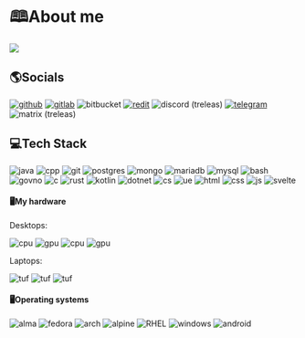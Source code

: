 # 🕮About me

![](https://github-readme-stats.vercel.app/api?username=treleas&count_private=true&show_icons=true&icon_color=0414a3&title_color=0414a3)

## 🌎Socials
[![github](https://img.shields.io/badge/GitHub-100000?style=for-the-badge&logo=github&logoColor=white)](https://github.com/treleas) [![gitlab](https://img.shields.io/badge/GitLab-330F63?style=for-the-badge&logo=gitlab&logoColor=white)](https://gitlab.com/treleas) ![bitbucket](https://img.shields.io/badge/Bitbucket-0747a6?style=for-the-badge&logo=bitbucket&logoColor=white) [![redit](https://img.shields.io/badge/Reddit-FF4500?style=for-the-badge&logo=reddit&logoColor=white)](https://www.reddit.com/user/National-Piece-7405/) ![discord (treleas)](https://img.shields.io/badge/Discord-7289DA?style=for-the-badge&logo=discord&logoColor=white) [![telegram](https://img.shields.io/badge/Telegram-2CA5E0?style=for-the-badge&logo=telegram&logoColor=white)](https://t.me/treleas) ![matrix (treleas)](https://img.shields.io/badge/matrix-000000?style=for-the-badge&logo=Matrix&logoColor=white)

## 💻Tech Stack
![java](https://img.shields.io/badge/Java-ED8B00?style=for-the-badge&logo=openjdk&logoColor=white) ![cpp](https://img.shields.io/badge/C%2B%2B-00599C?style=for-the-badge&logo=c%2B%2B&logoColor=white) ![git](https://img.shields.io/badge/GIT-E44C30?style=for-the-badge&logo=git&logoColor=white) ![postgres](https://img.shields.io/badge/PostgreSQL-316192?style=for-the-badge&logo=postgresql&logoColor=white) ![mongo](https://img.shields.io/badge/MongoDB-4EA94B?style=for-the-badge&logo=mongodb&logoColor=white) ![mariadb](https://img.shields.io/badge/MariaDB-003545?style=for-the-badge&logo=mariadb&logoColor=white) ![mysql](https://img.shields.io/badge/MySQL-00000F?style=for-the-badge&logo=mysql&logoColor=white) ![bash](https://img.shields.io/badge/GNU%20Bash-4EAA25?style=for-the-badge&logo=GNU%20Bash&logoColor=white) ![govno](https://img.shields.io/badge/windows%20terminal-4D4D4D?style=for-the-badge&logo=windows%20terminal&logoColor=white) ![c](https://img.shields.io/badge/C-00599C?style=for-the-badge&logo=c&logoColor=white) ![rust](https://img.shields.io/badge/Rust-000000?style=for-the-badge&logo=rust&logoColor=white) ![kotlin](https://img.shields.io/badge/Kotlin-0095D5?&style=for-the-badge&logo=kotlin&logoColor=white) ![dotnet](https://img.shields.io/badge/.NET-5C2D91?style=for-the-badge&logo=.net&logoColor=white) ![cs](https://img.shields.io/badge/C%23-239120?style=for-the-badge&logo=c-sharp&logoColor=white) ![ue](https://img.shields.io/badge/unrealengine-%23313131.svg?style=for-the-badge&logo=unrealengine&logoColor=white) ![html](https://img.shields.io/badge/HTML5-E34F26?style=for-the-badge&logo=html5&logoColor=white) ![css](https://img.shields.io/badge/CSS3-1572B6?style=for-the-badge&logo=css3&logoColor=white) ![js](https://img.shields.io/badge/JavaScript-F7DF1E?style=for-the-badge&logo=JavaScript&logoColor=white) ![svelte](https://img.shields.io/badge/Svelte-4A4A55?style=for-the-badge&logo=svelte&logoColor=FF3E00)

#### 🖥My hardware
Desktops:

![cpu](https://img.shields.io/badge/AMD-Ryzen_7_5800X-ED1C24?style=for-the-badge&logo=amd&logoColor=white) ![gpu](https://img.shields.io/badge/AMD-Radeon_RX_6750XT-ED1C24?style=for-the-badge&logo=amd&logoColor=white)
![cpu](https://img.shields.io/badge/AMD-Ryzen_7_3700X-ED1C24?style=for-the-badge&logo=amd&logoColor=white) ![gpu](https://img.shields.io/badge/NVIDIA-GTX1050Ti-76B900?style=for-the-badge&logo=nvidia&logoColor=white)

Laptops:

![tuf](https://img.shields.io/badge/Windows-ASUS_TUF_A15_2023-0078D6?style=for-the-badge&logo=windows&logoColor=white)
![tuf](https://img.shields.io/badge/Windows-Acer_Aspire_5_2019-0078D6?style=for-the-badge&logo=windows&logoColor=white)
![tuf](https://img.shields.io/badge/Windows-Acer_Aspire_E1_2013-0078D6?style=for-the-badge&logo=windows&logoColor=white)

#### 🖥Operating systems
![alma](https://img.shields.io/badge/-AlmaLinux-000000?style=flat&logo=almalinux&logoColor=white) ![fedora](https://img.shields.io/badge/-Fedora-51A2DA?style=flat&logo=fedora&logoColor=white%22/%3E) ![arch](https://img.shields.io/badge/-Arch%20Linux-1793D1?style=flat&logo=archlinux&logoColor=white) ![alpine](https://img.shields.io/badge/-Alpine%20Linux-0D597F?style=flat&logo=alpinelinux&logoColor=white) ![RHEL](https://img.shields.io/badge/-Red%20Hat-EE0000?style=flat&logo=redhat&logoColor=white) ![windows](https://img.shields.io/badge/-Windows%2095-008080?style=flat&logo=windows95&logoColor=white) ![android](https://img.shields.io/badge/-Android-34A853?style=flat&logo=android&logoColor=white)